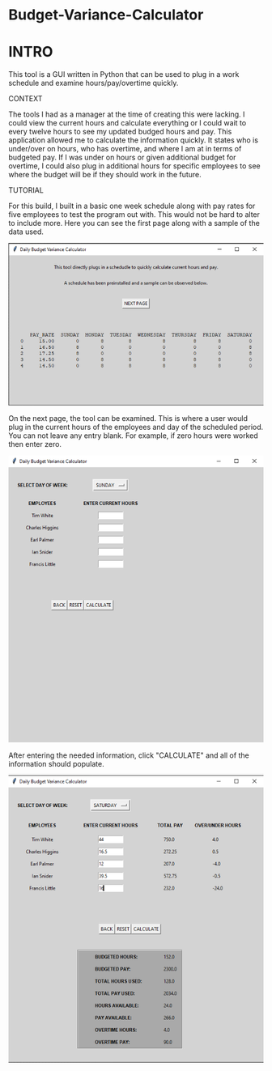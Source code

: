 # Budget-Variance-Calculator

# INTRO

This tool  is a GUI written in Python that can be used to plug in a work schedule and examine hours/pay/overtime quickly. 


CONTEXT

   The tools I had as a manager at the time of creating this were lacking. I could view the current hours and calculate everything or I could wait to every twelve hours to see my updated budged hours and pay. This application allowed me to calculate the information quickly. It states who is under/over on hours, who has overtime, and where I am at in terms of budgeted pay. If I was under on hours or given additional budget for overtime, I could also plug in additional hours for specific employees to see where the budget will be if they should work in the future. 


TUTORIAL

   For this build, I built in a basic one week schedule along with pay rates for five employees to test the program out with. This would not be hard to alter to include more.
Here you can see the first page along with a sample of the data used.


![dash app demo](Intro.PNG)

On the next page, the tool can be examined. This is where a user would plug in the current hours of the employees and day of the scheduled period. You can not leave any entry blank. For example, if zero hours were worked then enter zero.


![dash app demo](blank.PNG)


After entering the needed information, click "CALCULATE" and all of the information should populate.


![dash app demo](complete.PNG)
